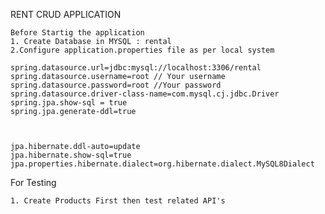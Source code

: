 RENT CRUD APPLICATION

    Before Startig the application
    1. Create Database in MYSQL : rental
    2.Configure application.properties file as per local system

    spring.datasource.url=jdbc:mysql://localhost:3306/rental
    spring.datasource.username=root // Your username
    spring.datasource.password=root //Your password
    spring.datasource.driver-class-name=com.mysql.cj.jdbc.Driver
    spring.jpa.show-sql = true
    spring.jpa.generate-ddl=true



    jpa.hibernate.ddl-auto=update
    jpa.hibernate.show-sql=true
    jpa.properties.hibernate.dialect=org.hibernate.dialect.MySQL8Dialect
    
For Testing 

    1. Create Products First then test related API's